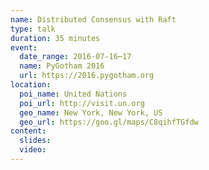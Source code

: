 ```yaml
---
name: Distributed Consensus with Raft
type: talk
duration: 35 minutes
event:
  date_range: 2016-07-16⋯17
  name: PyGotham 2016
  url: https://2016.pygotham.org
location:
  poi_name: United Nations
  poi_url: http://visit.un.org
  geo_name: New York, New York, US
  geo_url: https://goo.gl/maps/C8qihfTGfdw
content:
  slides:
  video:
---
```

